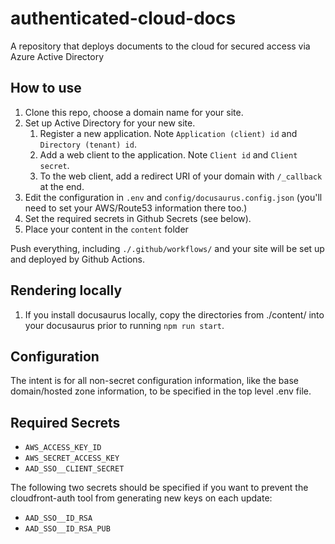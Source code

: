 # authenticated-cloud-docs
A repository that deploys documents to the cloud for secured access via Azure Active Directory


## How to use

1. Clone this repo, choose a domain name for your site.
1. Set up Active Directory for your new site.
    1. Register a new application. Note `Application (client) id` and `Directory (tenant) id`.
    1. Add a web client to the application. Note `Client id` and `Client secret`.
    1. To the web client, add a redirect URI of your domain with `/_callback` at the end.
1. Edit the configuration in `.env` and `config/docusaurus.config.json` (you'll need to set your AWS/Route53 information there too.)
1. Set the required secrets in Github Secrets (see below).
1. Place your content in the `content` folder

Push everything, including `./.github/workflows/` and your site will be set up and deployed by Github Actions.

## Rendering locally

1. If you install docusaurus locally, copy the directories from ./content/ into your docusaurus prior to running `npm run start`.

## Configuration

The intent is for all non-secret configuration information, like the base domain/hosted zone information, to be specified in the top level .env file.

## Required Secrets

* `AWS_ACCESS_KEY_ID`
* `AWS_SECRET_ACCESS_KEY`
* `AAD_SSO__CLIENT_SECRET`

The following two secrets should be specified if you want to prevent the cloudfront-auth tool from generating new keys on each update:

* `AAD_SSO__ID_RSA`
* `AAD_SSO__ID_RSA_PUB`

